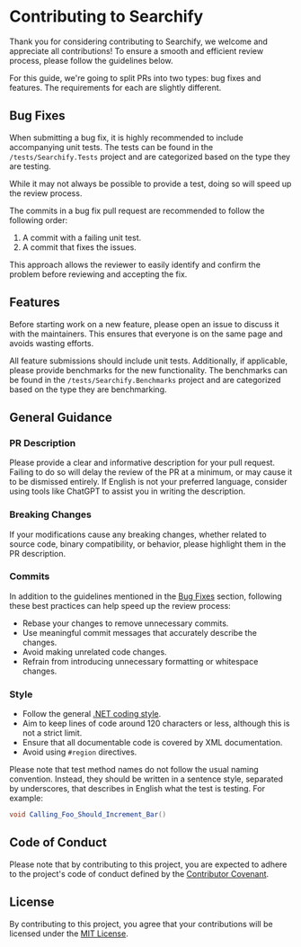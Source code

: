 # Contributing to Searchify

Thank you for considering contributing to Searchify, we welcome and appreciate all contributions! To ensure a smooth and efficient review process, please follow the guidelines below.

For this guide, we're going to split PRs into two types: bug fixes and features. The requirements for each are slightly different.

## Bug Fixes

When submitting a bug fix, it is highly recommended to include accompanying unit tests. The tests can be found in the `/tests/Searchify.Tests` project and are categorized based on the type they are testing.

While it may not always be possible to provide a test, doing so will speed up the review process.

The commits in a bug fix pull request are recommended to follow the following order:

1. A commit with a failing unit test.
2. A commit that fixes the issues.

This approach allows the reviewer to easily identify and confirm the problem before reviewing and accepting the fix.

## Features

Before starting work on a new feature, please open an issue to discuss it with the maintainers. This ensures that everyone is on the same page and avoids wasting efforts.

All feature submissions should include unit tests. Additionally, if applicable, please provide benchmarks for the new functionality. The benchmarks can be found in the `/tests/Searchify.Benchmarks` project and are categorized based on the type they are benchmarking.

## General Guidance

### PR Description

Please provide a clear and informative description for your pull request. Failing to do so will delay the review of the PR at a minimum, or may cause it to be dismissed entirely. If English is not your preferred language, consider using tools like ChatGPT to assist you in writing the description.

### Breaking Changes

If your modifications cause any breaking changes, whether related to source code, binary compatibility, or behavior, please highlight them in the PR description.

### Commits

In addition to the guidelines mentioned in the [Bug Fixes](#bug-fixes) section, following these best practices can help speed up the review process:

- Rebase your changes to remove unnecessary commits.
- Use meaningful commit messages that accurately describe the changes.
- Avoid making unrelated code changes.
- Refrain from introducing unnecessary formatting or whitespace changes.

### Style

- Follow the general [.NET coding style](https://github.com/dotnet/runtime/blob/master/docs/coding-guidelines/coding-style.md).
- Aim to keep lines of code around 120 characters or less, although this is not a strict limit.
- Ensure that all documentable code is covered by XML documentation.
- Avoid using `#region` directives.

Please note that test method names do not follow the usual naming convention. Instead, they should be written in a sentence style, separated by underscores, that describes in English what the test is testing. For example:

```csharp
void Calling_Foo_Should_Increment_Bar()
```

## Code of Conduct

Please note that by contributing to this project, you are expected to adhere to the project's code of conduct defined by the [Contributor Covenant](https://github.com/Kir-Antipov/Searchify/blob/master/CODE_OF_CONDUCT.md).

## License

By contributing to this project, you agree that your contributions will be licensed under the [MIT License](https://github.com/Kir-Antipov/Searchify/blob/master/LICENSE.md).
